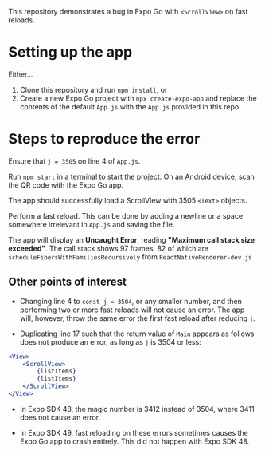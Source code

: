 This repository demonstrates a bug in Expo Go with ``<ScrollView>`` on fast reloads.
# Setting up the app
Either...

1. Clone this repository and run ``npm install``,
or
2. Create a new Expo Go project with ``npx create-expo-app`` and replace the contents of the default ``App.js`` with the ``App.js`` provided in this repo.

# Steps to reproduce the error
Ensure that ``j = 3505`` on line 4 of ``App.js``.

Run ``npm start`` in a terminal to start the project. On an Android device, scan the QR code with the Expo Go app.

The app should successfully load a ScrollView with 3505 ``<Text>`` objects.

Perform a fast reload. This can be done by adding a newline or a space somewhere irrelevant in ``App.js`` and saving the file.

The app will display an **Uncaught Error**, reading **"Maximum call stack size exceeded"**. The call stack shows 97 frames, 82 of which are ``scheduleFibersWithFamiliesRecursively`` from  ``ReactNativeRenderer-dev.js``

## Other points of interest

- Changing line 4 to ``const j = 3504``, or any smaller number, and then performing two or more fast reloads will not cause an error. The app will, however, throw the same error the first fast reload after reducing ``j``.

- Duplicating line 17 such that the return value of ``Main`` appears as follows does not produce an error, as long as ``j`` is 3504 or less:
```jsx
<View>
    <ScrollView>
        {listItems}
        {listItems}
    </ScrollView> 
</View>
```

- In Expo SDK 48, the magic number is 3412 instead of 3504, where 3411 does not cause an error.

- In Expo SDK 49, fast reloading on these errors sometimes causes the Expo Go app to crash entirely. This did not happen with Expo SDK 48.

